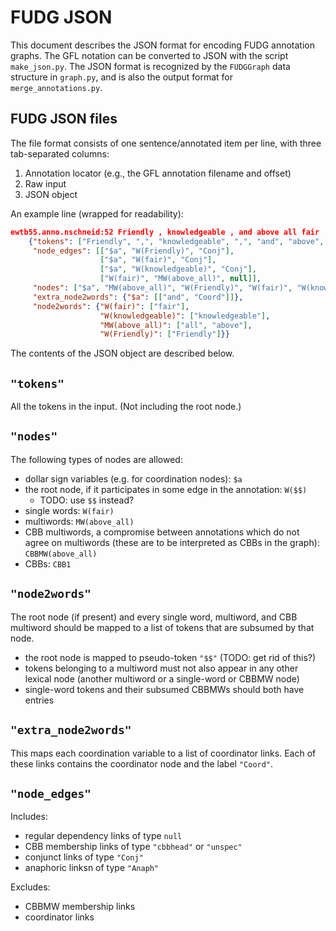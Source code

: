 FUDG JSON
=========

This document describes the JSON format for encoding FUDG annotation graphs. 
The GFL notation can be converted to JSON with the script `make_json.py`. 
The JSON format is recognized by the `FUDGGraph` data structure in `graph.py`, 
and is also the output format for `merge_annotations.py`.

FUDG JSON files
---------------

The file format consists of one sentence/annotated item per line, with three 
tab-separated columns:

  1. Annotation locator (e.g., the GFL annotation filename and offset)
  2. Raw input
  3. JSON object

An example line (wrapped for readability):

```json
ewtb55.anno.nschneid:52	Friendly , knowledgeable , and above all fair .	
	{"tokens": ["Friendly", ",", "knowledgeable", ",", "and", "above", "all", "fair", "."], 
	 "node_edges": [["$a", "W(Friendly)", "Conj"],
	 				["$a", "W(fair)", "Conj"],
	 				["$a", "W(knowledgeable)", "Conj"], 
	                ["W(fair)", "MW(above_all)", null]], 
	 "nodes": ["$a", "MW(above_all)", "W(Friendly)", "W(fair)", "W(knowledgeable)"], 
	 "extra_node2words": {"$a": [["and", "Coord"]]}, 
	 "node2words": {"W(fair)": ["fair"], 
	 				"W(knowledgeable)": ["knowledgeable"], 
	 				"MW(above_all)": ["all", "above"], 
	 				"W(Friendly)": ["Friendly"]}}
```

The contents of the JSON object are described below.

`"tokens"`
----------

All the tokens in the input. (Not including the root node.)

`"nodes"`
---------

The following types of nodes are allowed:

- dollar sign variables (e.g. for coordination nodes): `$a`
- the root node, if it participates in some edge in the annotation: `W($$)`
  * TODO: use `$$` instead?
- single words: `W(fair)`
- multiwords: `MW(above_all)`
- CBB multiwords, a compromise between annotations which do not agree on multiwords 
  (these are to be interpreted as CBBs in the graph): `CBBMW(above_all)`
- CBBs: `CBB1`

`"node2words"`
--------------

The root node (if present) and every single word, multiword, and CBB multiword should 
be mapped to a list of tokens that are subsumed by that node.

  * the root node is mapped to pseudo-token `"$$"` (TODO: get rid of this?)
  * tokens belonging to a multiword must not also appear in any other lexical node (another multiword or a single-word or CBBMW node)
  * single-word tokens and their subsumed CBBMWs should both have entries

`"extra_node2words"`
--------------------

This maps each coordination variable to a list of coordinator links. 
Each of these links contains the coordinator node and the label `"Coord"`.

`"node_edges"`
--------------

Includes:

- regular dependency links of type `null`
- CBB membership links of type `"cbbhead"` or `"unspec"`
- conjunct links of type `"Conj"`
- anaphoric linksn of type `"Anaph"`

Excludes:

- CBBMW membership links
- coordinator links


